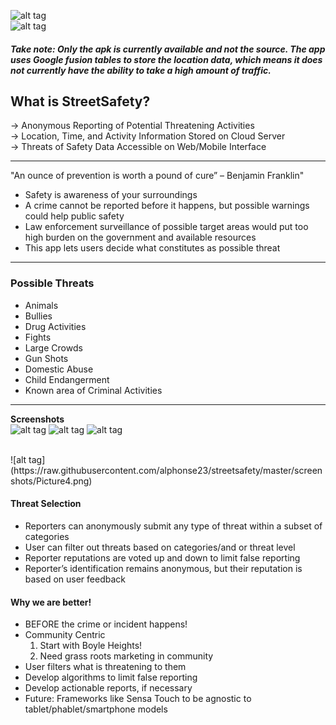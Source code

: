 ![alt tag](https://raw.githubusercontent.com/alphonse23/streetsafety/master/screenshots/Picture5.png)<br />
![alt tag](https://raw.githubusercontent.com/alphonse23/streetsafety/master/screenshots/Picture6.png)

##### Take note: *Only the apk is currently available and not the source. The app uses Google fusion tables to store the location data, which means it does not currently have the ability to take a high amount of traffic.*

## **What is StreetSafety?**<br />
-> Anonymous Reporting of Potential Threatening Activities<br />
-> Location, Time, and Activity Information Stored on Cloud Server<br />
-> Threats of Safety Data Accessible on Web/Mobile Interface<br />

---

"An ounce of prevention is worth a pound of cure” – Benjamin Franklin"
* Safety is awareness of your surroundings
* A crime cannot be reported before it happens, but possible warnings could help public safety
* Law enforcement surveillance of possible target areas would put too high burden on the government and available resources
* This app lets users decide what constitutes as possible threat


---

### Possible Threats
* Animals
* Bullies
* Drug Activities
* Fights
* Large Crowds
* Gun Shots
* Domestic Abuse
* Child Endangerment
* Known area of Criminal Activities

---

**Screenshots**<br />
![alt tag](https://raw.githubusercontent.com/alphonse23/streetsafety/master/screenshots/Picture1.png)
![alt tag](https://raw.githubusercontent.com/alphonse23/streetsafety/master/screenshots/Picture2.png)
![alt tag](https://raw.githubusercontent.com/alphonse23/streetsafety/master/screenshots/Picture3.png)<br />

<br />
![alt tag](https://raw.githubusercontent.com/alphonse23/streetsafety/master/screenshots/Picture4.png)<br />

#### Threat Selection
* Reporters can anonymously submit any type of threat within a subset of categories
* User can filter out threats based on categories/and or threat level
* Reporter reputations are voted up and down to limit false reporting
* Reporter’s identification remains anonymous, but their reputation is based on user feedback

#### Why we are better!
* BEFORE the crime or incident happens!
* Community Centric 
    1. Start with Boyle Heights!
    2. Need grass roots marketing in community
* User filters what is threatening to them
* Develop algorithms to limit false reporting
* Develop actionable reports, if necessary
* Future: Frameworks like Sensa Touch to be agnostic to tablet/phablet/smartphone models
